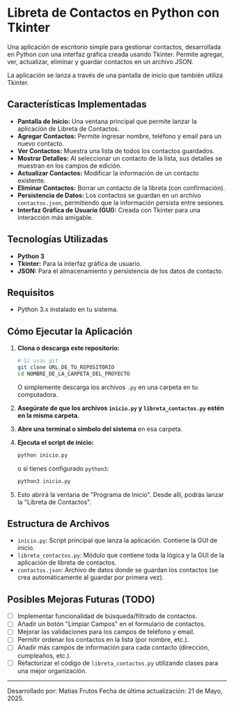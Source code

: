 # Libreta de Contactos en Python con Tkinter

Una aplicación de escritorio simple para gestionar contactos, desarrollada en Python con una interfaz gráfica creada usando Tkinter. Permite agregar, ver, actualizar, eliminar y guardar contactos en un archivo JSON.

La aplicación se lanza a través de una pantalla de inicio que también utiliza Tkinter.

## Características Implementadas

* **Pantalla de Inicio:** Una ventana principal que permite lanzar la aplicación de Libreta de Contactos.
* **Agregar Contactos:** Permite ingresar nombre, teléfono y email para un nuevo contacto.
* **Ver Contactos:** Muestra una lista de todos los contactos guardados.
* **Mostrar Detalles:** Al seleccionar un contacto de la lista, sus detalles se muestran en los campos de edición.
* **Actualizar Contactos:** Modificar la información de un contacto existente.
* **Eliminar Contactos:** Borrar un contacto de la libreta (con confirmación).
* **Persistencia de Datos:** Los contactos se guardan en un archivo `contactos.json`, permitiendo que la información persista entre sesiones.
* **Interfaz Gráfica de Usuario (GUI):** Creada con Tkinter para una interacción más amigable.

## Tecnologías Utilizadas

* **Python 3**
* **Tkinter:** Para la interfaz gráfica de usuario.
* **JSON:** Para el almacenamiento y persistencia de los datos de contacto.

## Requisitos

* Python 3.x instalado en tu sistema.

## Cómo Ejecutar la Aplicación

1.  **Clona o descarga este repositorio:**
    ```bash
    # Si usas git
    git clone URL_DE_TU_REPOSITORIO
    cd NOMBRE_DE_LA_CARPETA_DEL_PROYECTO
    ```
    O simplemente descarga los archivos `.py` en una carpeta en tu computadora.

2.  **Asegúrate de que los archivos `inicio.py` y `libreta_contactos.py` estén en la misma carpeta.**

3.  **Abre una terminal o símbolo del sistema** en esa carpeta.

4.  **Ejecuta el script de inicio:**
    ```bash
    python inicio.py
    ```
    o si tienes configurado `python3`:
    ```bash
    python3 inicio.py
    ```
5.  Esto abrirá la ventana de "Programa de Inicio". Desde allí, podrás lanzar la "Libreta de Contactos".

## Estructura de Archivos

* `inicio.py`: Script principal que lanza la aplicación. Contiene la GUI de inicio.
* `libreta_contactos.py`: Módulo que contiene toda la lógica y la GUI de la aplicación de libreta de contactos.
* `contactos.json`: Archivo de datos donde se guardan los contactos (se crea automáticamente al guardar por primera vez).

## Posibles Mejoras Futuras (TODO)

* [ ] Implementar funcionalidad de búsqueda/filtrado de contactos.
* [ ] Añadir un botón "Limpiar Campos" en el formulario de contactos.
* [ ] Mejorar las validaciones para los campos de teléfono y email.
* [ ] Permitir ordenar los contactos en la lista (por nombre, etc.).
* [ ] Añadir más campos de información para cada contacto (dirección, cumpleaños, etc.).
* [ ] Refactorizar el código de `libreta_contactos.py` utilizando clases para una mejor organización.

---

Desarrollado por: Matias Frutos
Fecha de última actualización: 21 de Mayo, 2025.
